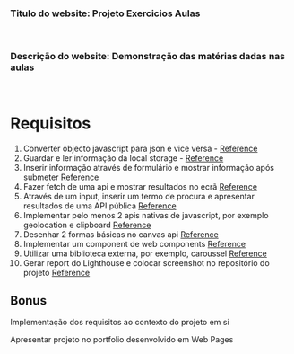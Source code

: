 ### **Titulo do website:** Projeto Exercicios Aulas

<br>

### **Descrição do website:** Demonstração das matérias dadas nas aulas

<br>

# Requisitos

1. Converter objecto javascript para json e vice versa - [Reference](https://docs.google.com/presentation/d/16kchou9WWyFQUxsQ6YmfFqjlAc1HmMlo/edit?slide=id.g347fc7997ef_0_53#slide=id.g347fc7997ef_0_53)
2. Guardar e ler informação da local storage - [Reference](https://docs.google.com/presentation/d/16kchou9WWyFQUxsQ6YmfFqjlAc1HmMlo/edit?slide=id.g3483b2c8586_0_105#slide=id.g3483b2c8586_0_105)
3. Inserir informação através de formulário e mostrar informação após submeter [Reference](https://docs.google.com/presentation/d/16kchou9WWyFQUxsQ6YmfFqjlAc1HmMlo/edit?slide=id.g34944a9bf2f_0_68#slide=id.g34944a9bf2f_0_68)
4. Fazer fetch de uma api e mostrar resultados no ecrã [Reference](https://docs.google.com/presentation/d/16kchou9WWyFQUxsQ6YmfFqjlAc1HmMlo/edit?slide=id.g349a8828690_2_63#slide=id.g349a8828690_2_63)
5. Através de um input, inserir um termo de procura e apresentar resultados de uma API pública [Reference](https://docs.google.com/presentation/d/16kchou9WWyFQUxsQ6YmfFqjlAc1HmMlo/edit?slide=id.g304d5c085db_0_70#slide=id.g304d5c085db_0_70)
6. Implementar pelo menos 2 apis nativas de javascript, por exemplo geolocation e clipboard [Reference](https://docs.google.com/presentation/d/16kchou9WWyFQUxsQ6YmfFqjlAc1HmMlo/edit?slide=id.g304d5c085db_0_142#slide=id.g304d5c085db_0_142)
7. Desenhar 2 formas básicas no canvas api [Reference](https://docs.google.com/presentation/d/16kchou9WWyFQUxsQ6YmfFqjlAc1HmMlo/edit?slide=id.g34e23982766_0_58#slide=id.g34e23982766_0_58)
8. Implementar um component de web components [Reference](https://docs.google.com/presentation/d/16kchou9WWyFQUxsQ6YmfFqjlAc1HmMlo/edit?slide=id.g34e23982766_0_129#slide=id.g34e23982766_0_129)
9. Utilizar uma biblioteca externa, por exemplo, caroussel [Reference](https://docs.google.com/presentation/d/16kchou9WWyFQUxsQ6YmfFqjlAc1HmMlo/edit?slide=id.g34ff373a90f_0_47#slide=id.g34ff373a90f_0_47)
10. Gerar report do Lighthouse e colocar screenshot no repositório do projeto [Reference](https://docs.google.com/presentation/d/16kchou9WWyFQUxsQ6YmfFqjlAc1HmMlo/edit?slide=id.g304f4088e01_1_85#slide=id.g304f4088e01_1_85)

## Bonus

Implementação dos requisitos ao contexto do projeto em si

Apresentar projeto no portfolio desenvolvido em Web Pages
